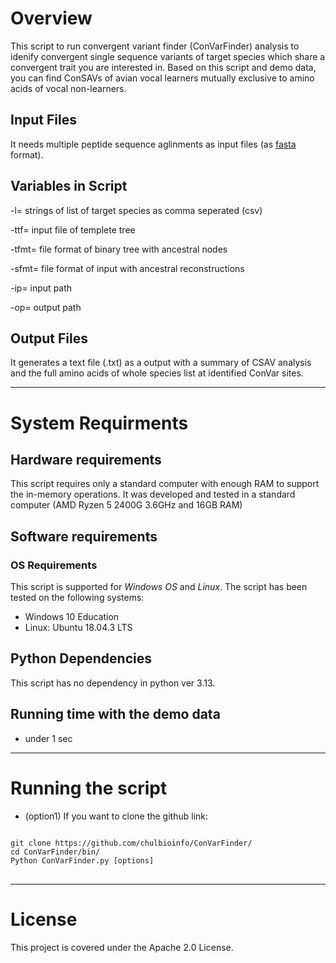 # Overview
This script to run convergent variant finder (ConVarFinder) analysis to idenify convergent single sequence variants of target species which share a convergent trait you are interested in. Based on this script and demo data, you can find ConSAVs of avian vocal learners mutually exclusive to amino acids of vocal non-learners.
## Input Files
It needs multiple peptide sequence aglinments as input files (as [fasta](https://en.wikipedia.org/wiki/FASTA_format) format).
## Variables in Script
-l=    strings of list of target species as comma seperated (csv)

-ttf=  input file of templete tree

-tfmt= file format of binary tree with ancestral nodes

-sfmt= file format of input with ancestral reconstructions

-ip=   input path

-op=   output path  

## Output Files
It generates a text file (.txt) as a output with a summary of CSAV analysis and the full amino acids of whole species list at identified ConVar sites.
- - -

# System Requirments
## Hardware requirements
This script requires only a standard computer with enough RAM to support the in-memory operations. It was developed and tested in a standard computer (AMD Ryzen 5 2400G 3.6GHz and 16GB RAM)

## Software requirements
### OS Requirements
This script is supported for *Windows OS* and *Linux*. The script has been tested on the following systems:
* Windows 10 Education
* Linux: Ubuntu 18.04.3 LTS

## Python Dependencies
This script has no dependency in python ver 3.13.

## Running time with the demo data
* under 1 sec
- - -

# Running the script
* (option1) If you want to clone the github link:
<pre>
<code>
git clone https://github.com/chulbioinfo/ConVarFinder/
cd ConVarFinder/bin/
Python ConVarFinder.py [options]
</code>
</pre>


- - -



# License
This project is covered under the Apache 2.0 License.
